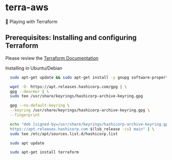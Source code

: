 # terra-aws

:rocket: Playing with Terraform


## Prerequisites: Installing and configuring Terraform
Please review the [Terraform Documentation](https://developer.hashicorp.com/terraform/tutorials/aws-get-started/install-cli?in=terraform%2Faws-get-started)

Installing in Ubuntu/Debian

```sh
  sudo apt-get update && sudo apt-get install -y gnupg software-properties-common
```
```sh
  wget -O- https://apt.releases.hashicorp.com/gpg | \
  gpg --dearmor | \
  sudo tee /usr/share/keyrings/hashicorp-archive-keyring.gpg
```
```sh
  gpg --no-default-keyring \
  --keyring /usr/share/keyrings/hashicorp-archive-keyring.gpg \
  --fingerprint
```
```sh
  echo "deb [signed-by=/usr/share/keyrings/hashicorp-archive-keyring.gpg] \
  https://apt.releases.hashicorp.com $(lsb_release -cs) main" | \
  sudo tee /etc/apt/sources.list.d/hashicorp.list
```
```sh
  sudo apt update
  ```
```sh  
  sudo apt-get install terraform
```
